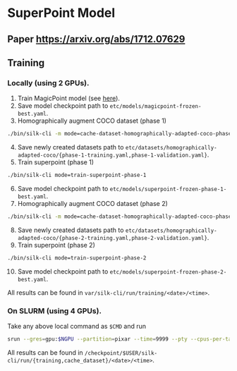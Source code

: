 # SuperPoint Model

## Paper https://arxiv.org/abs/1712.07629

## Training

### Locally (using 2 GPUs).

1. Train MagicPoint model (see [here](MAGICPOINT.md)).
2. Save model checkpoint path to `etc/models/magicpoint-frozen-best.yaml`.
3. Homographically augment COCO dataset (phase 1)
```bash
./bin/silk-cli -m mode=cache-dataset-homographically-adapted-coco-phase-1 'datasets/coco@mode.loader.dataset=training,validation'
```
4. Save newly created datasets path to `etc/datasets/homographically-adapted-coco/{phase-1-training.yaml,phase-1-validation.yaml}`.
5. Train superpoint (phase 1)
```bash
./bin/silk-cli mode=train-superpoint-phase-1
```
6. Save model checkpoint path to `etc/models/superpoint-frozen-phase-1-best.yaml`.
7. Homographically augment COCO dataset (phase 2)
```bash
./bin/silk-cli -m mode=cache-dataset-homographically-adapted-coco-phase-2 'datasets/coco@mode.loader.dataset=training,validation'
```
8. Save newly created datasets path to `etc/datasets/homographically-adapted-coco/{phase-2-training.yaml,phase-2-validation.yaml}`.
9. Train superpoint (phase 2)
```bash
./bin/silk-cli mode=train-superpoint-phase-2
```
10. Save model checkpoint path to `etc/models/superpoint-frozen-phase-2-best.yaml`.

All results can be found in `var/silk-cli/run/training/<date>/<time>`.

### On SLURM (using 4 GPUs).

Take any above local command as `$CMD` and run

```bash
srun --gres=gpu:$NGPU --partition=pixar --time=9999 --pty --cpus-per-task $NCPU $CMD hydra=slurm
```

All results can be found in `/checkpoint/$USER/silk-cli/run/{training,cache_dataset}/<date>/<time>`.
